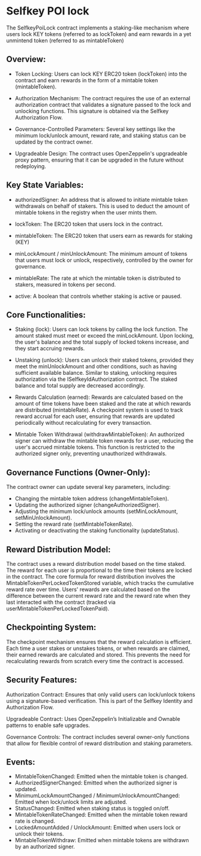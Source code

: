 # Selfkey POI lock

The SelfkeyPoiLock contract implements a staking-like mechanism where users lock KEY tokens (referred to as lockToken) and earn rewards in a yet unmintend token (referred to as mintableToken)

## Overview:
- Token Locking: Users can lock KEY ERC20 token (lockToken) into the contract and earn rewards in the form of a mintable token (mintableToken).

- Authorization Mechanism: The contract requires the use of an external authorization contract that validates a signature passed to the lock and unlocking functions. This signature is obtained via the Selfkey Authorization Flow.

- Governance-Controlled Parameters: Several key settings like the minimum lock/unlock amount, reward rate, and staking status can be updated by the contract owner.

- Upgradeable Design: The contract uses OpenZeppelin's upgradeable proxy pattern, ensuring that it can be upgraded in the future without redeploying.

## Key State Variables:
- authorizedSigner: An address that is allowed to initiate mintable token withdrawals on behalf of stakers. This is used to deduct the amount of mintable tokens in the registry when the user mints them.

- lockToken: The ERC20 token that users lock in the contract.

- mintableToken: The ERC20 token that users earn as rewards for staking (KEY)

- minLockAmount / minUnlockAmount: The minimum amount of tokens that users must lock or unlock, respectively, controlled by the owner for governance.

- mintableRate: The rate at which the mintable token is distributed to stakers, measured in tokens per second.

- active: A boolean that controls whether staking is active or paused.


## Core Functionalities:
- Staking (lock): Users can lock tokens by calling the lock function.
The amount staked must meet or exceed the minLockAmount. Upon locking, the user's balance and the total supply of locked tokens increase, and they start accruing rewards.

- Unstaking (unlock): Users can unlock their staked tokens, provided they meet the minUnlockAmount and other conditions, such as having sufficient available balance. Similar to staking, unlocking requires authorization via the ISelfkeyIdAuthorization contract.
The staked balance and total supply are decreased accordingly.

- Rewards Calculation (earned): Rewards are calculated based on the amount of time tokens have been staked and the rate at which rewards are distributed (mintableRate).
A checkpoint system is used to track reward accrual for each user, ensuring that rewards are updated periodically without recalculating for every transaction.

- Mintable Token Withdrawal (withdrawMintableToken): An authorized signer can withdraw the mintable token rewards for a user, reducing the user's accrued mintable tokens.
This function is restricted to the authorized signer only, preventing unauthorized withdrawals.

## Governance Functions (Owner-Only):
The contract owner can update several key parameters, including:
- Changing the mintable token address (changeMintableToken).
- Updating the authorized signer (changeAuthorizedSigner).
- Adjusting the minimum lock/unlock amounts (setMinLockAmount, setMinUnlockAmount).
- Setting the reward rate (setMintableTokenRate).
- Activating or deactivating the staking functionality (updateStatus).


## Reward Distribution Model:
The contract uses a reward distribution model based on the time staked. The reward for each user is proportional to the time their tokens are locked in the contract.
The core formula for reward distribution involves the MintableTokenPerLockedTokenStored variable, which tracks the cumulative reward rate over time.
Users' rewards are calculated based on the difference between the current reward rate and the reward rate when they last interacted with the contract (tracked via userMintableTokenPerLockedTokenPaid).


## Checkpointing System:
The checkpoint mechanism ensures that the reward calculation is efficient. Each time a user stakes or unstakes tokens, or when rewards are claimed, their earned rewards are calculated and stored. This prevents the need for recalculating rewards from scratch every time the contract is accessed.


## Security Features:
Authorization Contract: Ensures that only valid users can lock/unlock tokens using a signature-based verification. This is part of the Selfkey Identity and Authorization Flow.

Upgradeable Contract: Uses OpenZeppelin’s Initializable and Ownable patterns to enable safe upgrades.

Governance Controls: The contract includes several owner-only functions that allow for flexible control of reward distribution and staking parameters.

## Events:
- MintableTokenChanged: Emitted when the mintable token is changed.
- AuthorizedSignerChanged: Emitted when the authorized signer is updated.
- MinimumLockAmountChanged / MinimumUnlockAmountChanged: Emitted when lock/unlock limits are adjusted.
- StatusChanged: Emitted when staking status is toggled on/off.
- MintableTokenRateChanged: Emitted when the mintable token reward rate is changed.
- LockedAmountAdded / UnlockAmount: Emitted when users lock or unlock their tokens.
- MintableTokenWithdraw: Emitted when mintable tokens are withdrawn by an authorized signer.


